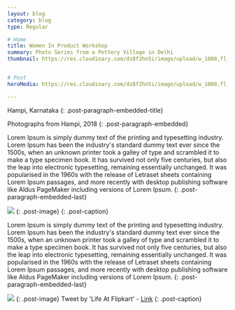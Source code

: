 ```yaml
---
layout: blog
category: blog
type: Regular

# Home
title: Women In Product Workshop
summary: Photo Series from a Pottery Village in Delhi
thumbnail: https://res.cloudinary.com/dz8f2hn5i/image/upload/w_1000,fl_progressive/v1582745806/WIP/WIP_-_Thumbnail_gdv9of.png


# Post
heroMedia: https://res.cloudinary.com/dz8f2hn5i/image/upload/w_1000,fl_progressive/v1582745806/WIP/WIP_srakgu.png

---
```


Hampi, Karnataka
{: .post-paragraph-embedded-title}

Photographs from Hampi, 2018
{: .post-paragraph-embedded}

Lorem Ipsum is simply dummy text of the printing and typesetting industry. Lorem Ipsum has been the industry's standard dummy text ever since the 1500s, when an unknown printer took a galley of type and scrambled it to make a type specimen book. It has survived not only five centuries, but also the leap into electronic typesetting, remaining essentially unchanged. It was popularised in the 1960s with the release of Letraset sheets containing Lorem Ipsum passages, and more recently with desktop publishing software like Aldus PageMaker including versions of Lorem Ipsum.
{: .post-paragraph-embedded-last}

<img src="https://res.cloudinary.com/dz8f2hn5i/image/upload/w_1000,fl_progressive/v1582745807/WIP/persona_ioubtc.png">
{: .post-image} 
{: .post-caption}

Lorem Ipsum is simply dummy text of the printing and typesetting industry. Lorem Ipsum has been the industry's standard dummy text ever since the 1500s, when an unknown printer took a galley of type and scrambled it to make a type specimen book. It has survived not only five centuries, but also the leap into electronic typesetting, remaining essentially unchanged. It was popularised in the 1960s with the release of Letraset sheets containing Lorem Ipsum passages, and more recently with desktop publishing software like Aldus PageMaker including versions of Lorem Ipsum.
{: .post-paragraph-embedded-last}


<img src="https://res.cloudinary.com/dz8f2hn5i/image/upload/w_1000,fl_progressive/v1582745869/WIP/collage-wip_bvjkdi.png">
{: .post-image} 
Tweet by 'Life At Flipkart' - <a href="https://twitter.com/WorkAtFlipkart/status/1198181713387511808?ref_src=twsrc%5Etfw%7Ctwcamp%5Etweetembed&ref_url=notion%3A%2F%2Fwww.notion.so%2Feshaankaul29%2FWomen-in-Product-854232fb7229430b9a1be79aecd8f8e2" target="_blank">Link</a>
{: .post-caption}


















